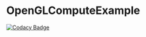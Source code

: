 # OpenGLComputeExample
[![Codacy Badge](https://api.codacy.com/project/badge/Grade/cd15af911ddf4123b09040910b674e43)](https://www.codacy.com/app/petoknm/OpenGLComputeExample?utm_source=github.com&utm_medium=referral&utm_content=petoknm/OpenGLComputeExample&utm_campaign=badger)